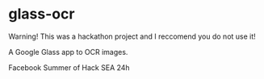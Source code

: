 glass-ocr
=========
Warning! This was a hackathon project and I reccomend you do not use it!


A Google Glass app to OCR images.

Facebook Summer of Hack SEA 24h
